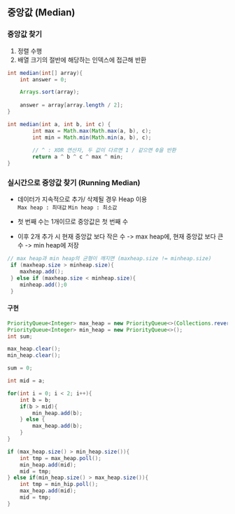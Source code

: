 ## 중앙값 (Median)
### 중앙값 찾기
 1) 정렬 수행
 2) 배열 크기의 절반에 해당하는 인덱스에 접근해 반환
```java
int median(int[] array){
    int answer = 0;

    Arrays.sort(array);
    
    answer = array[array.length / 2];
}
```
```java
int median(int a, int b, int c) {
		int max = Math.max(Math.max(a, b), c);
		int min = Math.min(Math.min(a, b), c);
		
		// ^ : XOR 연산자, 두 값이 다르면 1 / 같으면 0을 반환
		return a ^ b ^ c ^ max ^ min;
}
```

### 실시간으로 중앙값 찾기 (Running Median)
 - 데이터가 지속적으로 추가/ 삭제될 경우 Heap 이용   
 `Max heap : 최대값`   `Min heap : 최소값`

 - 첫 번째 수는 1개이므로 중앙값은 첫 번째 수
 - 이후 2개 추가 시 현재 중앙값 보다 작은 수 -> max heap에, 현재 중앙값 보다 큰 수 -> min heap에 저장
```java
// max heap과 min heap의 균형이 깨지면 (maxheap.size != minheap.size)   
 if (maxheap.size > minheap.size){
    maxheap.add();
 } else if (maxheap.size < minheap.size){
    minheap.add();0
 }
```

#### 구현
```java
PriorityQueue<Integer> max_heap = new PriorityQueue<>(Collections.reverseOrder());
PriorityQueue<Integer> min_heap = new PriorityQueue<>();
int sum;

max_heap.clear();
min_heap.clear();

sum = 0;

int mid = a;

for(int i = 0; i < 2; i++){
    int b = b;
    if(b > mid){
        min_heap.add(b);
    } else {
        max_heap.add(b);
    }
}

if (max_heap.size() > min_heap.size()){
    int tmp = max_heap.poll();
    min_heap.add(mid);
    mid = tmp;
} else if(min_heap.size() > max_heap.size()){
    int tmp = min_hip.poll();
    max_heap.add(mid);
    mid = tmp;
}
```